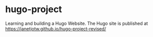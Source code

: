 # hugo-project
Learning and building a Hugo Website. The Hugo site is published at https://janetjotw.github.io/hugo-project-revised/
